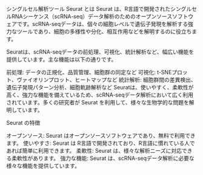 シングルセル解析ツール Seurat とは
Seurat は、R言語で開発されたシングルセルRNAシーケンス（scRNA-seq）データ解析のためのオープンソースソフトウェアです。scRNA-seqデータは、個々の細胞レベルで遺伝子発現を解析する強力なツールであり、細胞の多様性や分化、相互作用などを解明するのに役立ちます。

Seuratは、scRNA-seqデータの前処理、可視化、統計解析など、幅広い機能を提供しています。主な機能は以下の通りです。

前処理: データの正規化、品質管理、細胞群の同定など
可視化: t-SNEプロット、ヴァイオリンプロット、ヒートマップなど
統計解析: 細胞群間の差異検出、遺伝子発現パターン分析、細胞軌跡解析など
Seuratは、使いやすく、柔軟性が高く、強力な機能を備えているため、scRNA-seqデータ解析において広く利用されています。多くの研究者が Seurat を利用して、様々な生物学的な問題を解明しています。

Seurat の特徴

オープンソース: Seurat はオープンソースソフトウェアであり、無料で利用できます。
使いやすさ: Seurat は R言語で開発されており、R言語に慣れている人であれば簡単に利用できます。
柔軟性: Seurat は、様々な解析ニーズに対応できる柔軟性があります。
強力な機能: Seurat は、scRNA-seqデータ解析に必要な様々な機能を提供しています。
